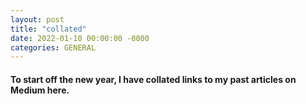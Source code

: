 ```yaml
---
layout: post
title: "collated"
date: 2022-01-10 00:00:00 -0000
categories: GENERAL
---
```

#### To start off the new year, I have collated links to my past articles on Medium here.